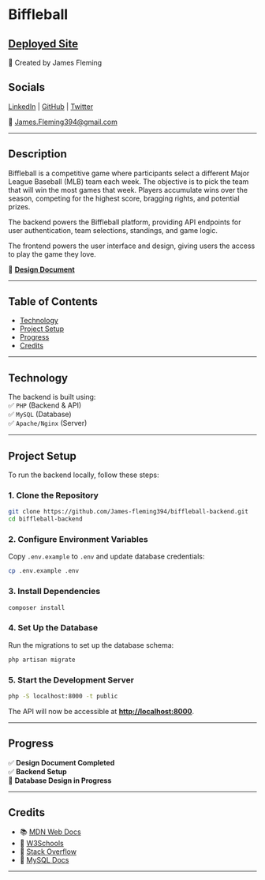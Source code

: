 # **Biffleball**

## **[Deployed Site]()**
🚀 Created by James Fleming  

## **Socials**  
[LinkedIn](https://www.linkedin.com/in/james--fleming/) | [GitHub](https://github.com/James-fleming394) | [Twitter](https://twitter.com/jflem394)  

📧 James.Fleming394@gmail.com  

---

## **Description**  
Biffleball is a competitive game where participants select a different Major League Baseball (MLB) team each week. The objective is to pick the team that will win the most games that week. Players accumulate wins over the season, competing for the highest score, bragging rights, and potential prizes.  

The backend powers the Biffleball platform, providing API endpoints for user authentication, team selections, standings, and game logic.

The frontend powers the user interface and design, giving users the access to play the game they love. 

📄 **[Design Document](https://docs.google.com/document/d/1wPYQMhZh-s0pEfC0loNywkKwJXTcIeEaepYe4GjCClA/edit?usp=sharing)**  

---

## **Table of Contents**  
- [Technology](#technology)  
- [Project Setup](#project-setup)  
- [Progress](#progress)  
- [Credits](#credits)  

---

## **Technology**  
The backend is built using:  
✅ `PHP` (Backend & API)  
✅ `MySQL` (Database)  
✅ `Apache/Nginx` (Server)  

---

## **Project Setup**  
To run the backend locally, follow these steps:

### **1. Clone the Repository**  
```bash
git clone https://github.com/James-fleming394/biffleball-backend.git
cd biffleball-backend
```

### **2. Configure Environment Variables**  
Copy `.env.example` to `.env` and update database credentials:  
```bash
cp .env.example .env
```

### **3. Install Dependencies**  
```bash
composer install
```

### **4. Set Up the Database**  
Run the migrations to set up the database schema:  
```bash
php artisan migrate
```

### **5. Start the Development Server**  
```bash
php -S localhost:8000 -t public
```

The API will now be accessible at **[http://localhost:8000](http://localhost:8000)**.  

---

## **Progress**  
✅ **Design Document Completed**  
✅ **Backend Setup**  
🔲 **Database Design in Progress**  

---

## **Credits**  
- 📚 [MDN Web Docs](https://developer.mozilla.org/en-US/)  
- 🏫 [W3Schools](https://www.w3schools.com/)  
- 🤝 [Stack Overflow](https://stackoverflow.com/)  
- 💾 [MySQL Docs](https://dev.mysql.com/doc/)  

---
